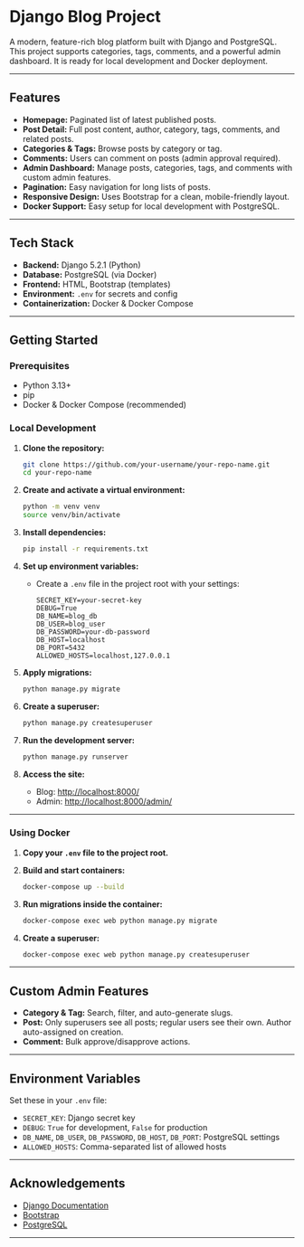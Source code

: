 # Django Blog Project

A modern, feature-rich blog platform built with Django and PostgreSQL. This project supports categories, tags, comments, and a powerful admin dashboard. It is ready for local development and Docker deployment.

---

## Features

- **Homepage:** Paginated list of latest published posts.
- **Post Detail:** Full post content, author, category, tags, comments, and related posts.
- **Categories & Tags:** Browse posts by category or tag.
- **Comments:** Users can comment on posts (admin approval required).
- **Admin Dashboard:** Manage posts, categories, tags, and comments with custom admin features.
- **Pagination:** Easy navigation for long lists of posts.
- **Responsive Design:** Uses Bootstrap for a clean, mobile-friendly layout.
- **Docker Support:** Easy setup for local development with PostgreSQL.

---

## Tech Stack

- **Backend:** Django 5.2.1 (Python)
- **Database:** PostgreSQL (via Docker)
- **Frontend:** HTML, Bootstrap (templates)
- **Environment:** `.env` for secrets and config
- **Containerization:** Docker & Docker Compose

---

## Getting Started

### Prerequisites

- Python 3.13+
- pip
- Docker & Docker Compose (recommended)

### Local Development

1. **Clone the repository:**
   ```bash
   git clone https://github.com/your-username/your-repo-name.git
   cd your-repo-name
   ```

2. **Create and activate a virtual environment:**
   ```bash
   python -m venv venv
   source venv/bin/activate
   ```

3. **Install dependencies:**
   ```bash
   pip install -r requirements.txt
   ```

4. **Set up environment variables:**
   - Create a `.env` file in the project root with your settings:
     ```
     SECRET_KEY=your-secret-key
     DEBUG=True
     DB_NAME=blog_db
     DB_USER=blog_user
     DB_PASSWORD=your-db-password
     DB_HOST=localhost
     DB_PORT=5432
     ALLOWED_HOSTS=localhost,127.0.0.1
     ```

5. **Apply migrations:**
   ```bash
   python manage.py migrate
   ```

6. **Create a superuser:**
   ```bash
   python manage.py createsuperuser
   ```

7. **Run the development server:**
   ```bash
   python manage.py runserver
   ```

8. **Access the site:**
   - Blog: [http://localhost:8000/](http://localhost:8000/)
   - Admin: [http://localhost:8000/admin/](http://localhost:8000/admin/)

---

### Using Docker

1. **Copy your `.env` file to the project root.**

2. **Build and start containers:**
   ```bash
   docker-compose up --build
   ```

3. **Run migrations inside the container:**
   ```bash
   docker-compose exec web python manage.py migrate
   ```

4. **Create a superuser:**
   ```bash
   docker-compose exec web python manage.py createsuperuser
   ```

---

## Custom Admin Features

- **Category & Tag:** Search, filter, and auto-generate slugs.
- **Post:** Only superusers see all posts; regular users see their own. Author auto-assigned on creation.
- **Comment:** Bulk approve/disapprove actions.

---

## Environment Variables

Set these in your `.env` file:

- `SECRET_KEY`: Django secret key
- `DEBUG`: `True` for development, `False` for production
- `DB_NAME`, `DB_USER`, `DB_PASSWORD`, `DB_HOST`, `DB_PORT`: PostgreSQL settings
- `ALLOWED_HOSTS`: Comma-separated list of allowed hosts

---

## Acknowledgements

- [Django Documentation](https://docs.djangoproject.com/)
- [Bootstrap](https://getbootstrap.com/)
- [PostgreSQL](https://www.postgresql.org/)

---

